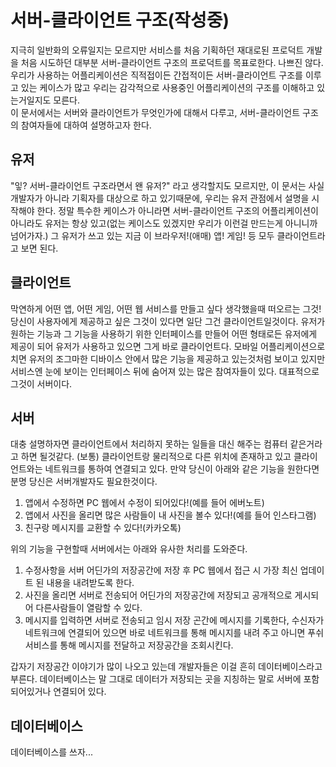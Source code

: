 # 서버-클라이언트 구조(작성중)
지극히 일반화의 오류일지는 모르지만 서비스를 처음 기획하던 재대로된 프로덕트 개발을 처음 시도하던 대부분 서버-클라이언트 구조의 프로덕트를 목표로한다. 나쁘진 않다. 우리가 사용하는 어플리케이션은 직적접이든 간접적이든 서버-클라이언트 구조를 이루고 있는 케이스가 많고 우리는 감각적으로 사용중인 어플리케이션의 구조를 이해하고 있는거일지도 모른다.<br />
이 문서에서는 서버와 클라이언트가 무엇인가에 대해서 다루고, 서버-클라이언트 구조의 참여자들에 대하여 설명하고자 한다.<br />

## 유저
"잏? 서버-클라이언트 구조라면서 왠 유저?" 라고 생각할지도 모르지만, 이 문서는 사실 개발자가 아니라 기획자를 대상으로 하고 있기때문에, 우리는 유저 관점에서 설명을 시작해야 한다. 정말 특수한 케이스가 아니라면 서버-클라이언트 구조의 어플리케이션이 아니라도 유저는 항상 있고(없는 케이스도 있겠지만 우리가 이런걸 만드는게 아니니까 넘어가자.) 그 유저가 쓰고 있는 지금 이 브라우저!(애매) 앱! 게임! 등 모두 클라이언트라고 보면 된다.

## 클라이언트
막연하게 어떤 앱, 어떤 게임, 어떤 웹 서비스를 만들고 싶다 생각했을때 떠오르는 그것! 당신이 사용자에게 제공하고 싶은 그것이 있다면 일단 그건 클라이언트일것이다. 유저가 원하는 기능과 그 기능을 사용하기 위한 인터페이스를 만들어 어떤 형태로든 유저에게 제공이 되어 유저가 사용하고 있으면 그게 바로 클라이언트다. 모바일 어플리케이션으로 치면 유저의 조그마한 디바이스 안에서 많은 기능을 제공하고 있는것처럼 보이고 있지만 서비스엔 눈에 보이는 인터페이스 뒤에 숨어져 있는 많은 참여자들이 있다. 대표적으로 그것이 서버이다.

## 서버
대충 설명하자면 클라이언트에서 처리하지 못하는 일들을 대신 해주는 컴퓨터 같은거라고 하면 될것같다. (보통) 클라이언트랑 물리적으로 다른 위치에 존재하고 있고 클라이언트와는 네트워크를 통하여 연결되고 있다. 만약 당신이 아래와 같은 기능을 원한다면 분명 당신은 서버개발자도 필요한것이다.

1. 앱에서 수정하면 PC 웹에서 수정이 되어있다!(예를 들어 에버노트)
2. 앱에서 사진을 올리면 많은 사람들이 내 사진을 볼수 있다!(예를 들어 인스타그램)
3. 친구랑 메시지를 교환할 수 있다!(카카오톡)

위의 기능을 구현할때 서버에서는 아래와 유사한 처리를 도와준다.

1. 수정사항을 서버 어딘가의 저장공간에 저장 후 PC 웹에서 접근 시 가장 최신 업데이트 된 내용을 내려받도록 한다.
2. 사진을 올리면 서버로 전송되어 어딘가의 저장공간에 저장되고 공개적으로 게시되어 다른사람들이 열람할 수 있다.
3. 메시지를 입력하면 서버로 전송되고 임시 저장 곤간에 메시지를 기록한다, 수신자가 네트워크에 연결되어 있으면 바로 네트워크를 통해 메시지를 내려 주고 아니면 푸쉬 서비스를 통해 메시지를 전달하고 저장공간을 조회시킨다.

갑자기 저장공간 이야기가 많이 나오고 있는데 개발자들은 이걸 흔히 데이터베이스라고 부른다. 데이터베이스는 말 그대로 데이터가 저장되는 곳을 지칭하는 말로 서버에 포함되어있거나 연결되어 있다.

## 데이터베이스
데이터베이스를 쓰자...
